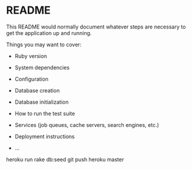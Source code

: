 # README

This README would normally document whatever steps are necessary to get the
application up and running.

Things you may want to cover:

* Ruby version

* System dependencies

* Configuration

* Database creation

* Database initialization

* How to run the test suite

* Services (job queues, cache servers, search engines, etc.)

* Deployment instructions

* ...

heroku run rake db:seed
git push heroku master
<!-- 
2/10/21:
Yesterday: created user demo + modal for login/registration
Today: more CSS. trying to make things pretty. started creating a drop-down menu for my user to logout, but it's lookign really ugly. 
Blockers: getting an error git-commiting my progress b/c it says i have corrupted files. Ryan is supposed to help me with that later. Also have trouble uploading pictures onto my site. keeps showing brokenn link. Image preview on VS is showing an error, too. Trying to google solutions -->

<!-- images: import images from image folder, npm install file-loader and url-loader, update webpackconfig -->

<!-- space around "/", 
update font (no serifs). 
"log in" two words. 
border radius buttons + modal. 
No serif for "X". get x symbol.  -->
<!-- justify form higer (not center. add padding or margins).  -->
<!-- right-justify things outside logn.  -->
<!-- bring error messages down. put in red + up top.  -->
<!-- similarize distance w/ signin.  -->
<!-- bigger signup/login buttons (1/3rd of width).  -->
<!-- Padding of loging remains.  => overlay:auto, height: fit-content -->
<!-- style loguut button => changed from dropdown to logout button -->

<!-- more space after "don't have account" -->

<!-- make bad routes redirect only -->

<!-- 2/11/21 -->
<!-- yesterday i did purely CSS and got the approval to start my 2nd mvp. but today I got a list of some more CSS things i gotta do. Stuck right now on how to close my modal by clicking the escape button. One design decision i made was to scrap my dropbox bar b/c it was ugly and just do a logout button -->

<!-- 2/12/21
yesterday i worked on making posts for my website. By the end of the day I was able to seed posts onto my site, so i was happy. Today I'm planning to work on making the edit/create forms for it, but Right now I'm working on setting up my active storage for pictures. The directions are semi-vague, so its going slowly.  -->